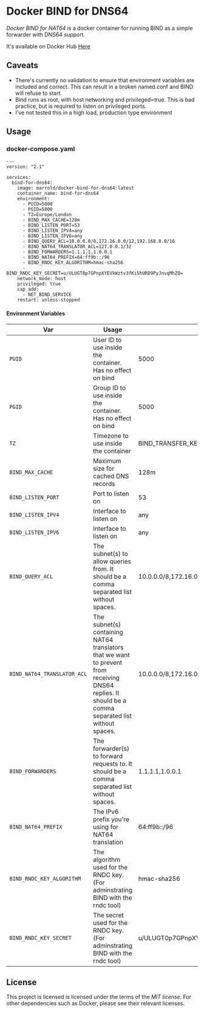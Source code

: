 
# Docker BIND for DNS64

*Docker BIND for NAT64* is a docker container for running BIND as a simple forwarder with DNS64 support.

It's available on Docker Hub [Here](https://hub.docker.com/repository/docker/marrold/docker-bind-for-dns64)

## Caveats

- There's currently no validation to ensure that environment variables are included and correct. This can result in a broken named.conf and BIND will refuse to start.
- Bind runs as root, with host networking and privileged=true. This is bad practice, but is required to listen on privileged ports.
- I've not tested this in a high load, production type environment

## Usage

### docker-compose.yaml
    ---
    version: "2.1"

    services:
      bind-for-dns64:
        image: marrold/docker-bind-for-dns64:latest
        container_name: bind-for-dns64
        environment:
          - PUID=5000
          - PGID=5000
          - TZ=Europe/London
          - BIND_MAX_CACHE=128m
          - BIND_LISTEN_PORT=53
          - BIND_LISTEN_IPV4=any
          - BIND_LISTEN_IPV6=any
          - BIND_QUERY_ACL=10.0.0.0/8,172.16.0.0/12,192.168.0.0/16
          - BIND_NAT64_TRANSLATOR_ACL=127.0.0.1/32
          - BIND_FORWARDERS=1.1.1.1,1.0.0.1
          - BIND_NAT64_PREFIX=64:ff9b::/96
          - BIND_RNDC_KEY_ALGORITHM=hmac-sha256
          - BIND_RNDC_KEY_SECRET=u/ULUGT0p7GPnpXYEVkWztv3fKi5hURD9PyJnvqMhZQ=
        network_mode: host
        privileged: true
        cap_add:
          - NET_BIND_SERVICE
        restart: unless-stopped

#### Environment Variables

 | **Var** | **Usage** | **Example** | **Optional**
 |-|-|-|-|
 | `PUID` | User ID to use inside the container. Has no effect on bind | 5000 | N |
 | `PGID` | Group ID to use inside the container. Has no effect on bind | 5000 | N |
 | `TZ` | Timezone to use inside the container | BIND_TRANSFER_KEY_SECRET | Y |
 | `BIND_MAX_CACHE` | Maximum size for cached DNS records | 128m |  Y |
 | `BIND_LISTEN_PORT` | Port to listen on | 53 | N |
 | `BIND_LISTEN_IPV4` | Interface to listen on | any | N |
 | `BIND_LISTEN_IPV6` | Interface to listen on | any |N |
 | `BIND_QUERY_ACL` | The subnet(s) to allow queries from. It should be a comma separated list without spaces. | 10.0.0.0/8,172.16.0.0/12,192.168.0.0/16 | N |
 | `BIND_NAT64_TRANSLATOR_ACL` | The subnet(s) containing NAT64 translators that we want to prevent from receiving DNS64 replies. It should be a comma separated list without spaces. | 10.0.0.0/8,172.16.0.0/12,192.168.0.0/16 | N |
 | `BIND_FORWARDERS` | The forwarder(s) to forward requests to. It should be a comma separated list without spaces.  | 1.1.1.1,1.0.0.1 | N |
 | `BIND_NAT64_PREFIX` | The IPv6 prefix you're using for NAT64 translation | 64:ff9b::/96 | N |
 | `BIND_RNDC_KEY_ALGORITHM` | The algorithm used for the RNDC key. (For adminstrating BIND with the rndc tool) | hmac-sha256 | Y |
 | `BIND_RNDC_KEY_SECRET` | The secret used for the RNDC key. (For adminstrating BIND with the rndc tool) | u/ULUGT0p7GPnpXYEVkWztv3fKi5hURD9PyJnvqMhZQ= | Y |


## License

This project is licensed is licensed under the terms of the _MIT license_. For other dependencies such as Docker, please see their relevant licenses.

